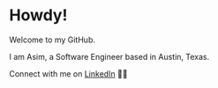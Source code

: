 # Howdy! 

Welcome to my GitHub.

I am Asim, a Software Engineer based in Austin, Texas. 

Connect with me on [LinkedIn][Linkedin] :man::wave:

[linkedin]: https://www.linkedin.com/in/asimregmi/
[github]: https://github.com/asimregmi





